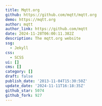 ```yaml
---
title: Mqtt.org
github: https://github.com/mqtt/mqtt.org
demo: https://mqtt.org
author: mqtt
author_link: https://github.com/mqtt
date: 2024-11-28T06:00:11.382Z
description: The mqtt.org website
ssg:
  - Jekyll
css:
  - SCSS
ui: []
cms: []
category: []
draft: false
publish_date: '2013-11-04T15:30:50Z'
update_date: '2024-11-11T16:18:35Z'
github_star: 5074
github_fork: 927
---
```

